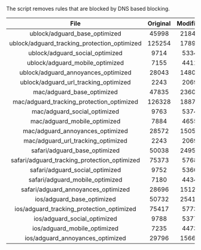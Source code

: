 The script removes rules that are blocked by DNS based blocking.


| File | Original | Modified |
|:----:|:-----:|:-----:|
| ublock/adguard_base_optimized | 45998 | 21849 |
| ublock/adguard_tracking_protection_optimized | 125254 | 17899 |
| ublock/adguard_social_optimized | 9714 | 5334 |
| ublock/adguard_mobile_optimized | 7155 | 4411 |
| ublock/adguard_annoyances_optimized | 28043 | 14800 |
| ublock/adguard_url_tracking_optimized | 2243 | 2069 |
| mac/adguard_base_optimized | 47835 | 23608 |
| mac/adguard_tracking_protection_optimized | 126328 | 18876 |
| mac/adguard_social_optimized | 9763 | 5374 |
| mac/adguard_mobile_optimized | 7884 | 4655 |
| mac/adguard_annoyances_optimized | 28572 | 15056 |
| mac/adguard_url_tracking_optimized | 2243 | 2069 |
| safari/adguard_base_optimized | 50038 | 24950 |
| safari/adguard_tracking_protection_optimized | 75373 | 5768 |
| safari/adguard_social_optimized | 9752 | 5360 |
| safari/adguard_mobile_optimized | 7180 | 4434 |
| safari/adguard_annoyances_optimized | 28696 | 15128 |
| ios/adguard_base_optimized | 50732 | 25412 |
| ios/adguard_tracking_protection_optimized | 75417 | 5773 |
| ios/adguard_social_optimized | 9788 | 5377 |
| ios/adguard_mobile_optimized | 7235 | 4473 |
| ios/adguard_annoyances_optimized | 29796 | 15667 |